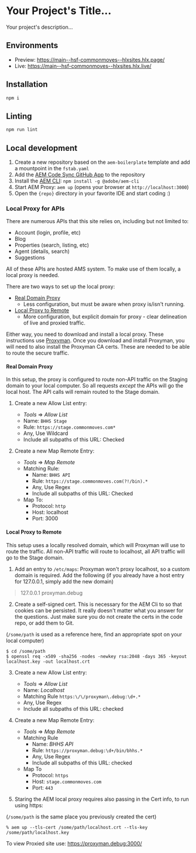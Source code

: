 # Your Project's Title...
Your project's description...

## Environments
- Preview: https://main--hsf-commonmoves--hlxsites.hlx.page/
- Live: https://main--hsf-commonmoves--hlxsites.hlx.live/

## Installation

```sh
npm i
```

## Linting

```sh
npm run lint
```

## Local development

1. Create a new repository based on the `aem-boilerplate` template and add a mountpoint in the `fstab.yaml`
1. Add the [AEM Code Sync GitHub App](https://github.com/apps/aem-code-sync) to the repository
1. Install the [AEM CLI](https://github.com/adobe/aem-cli): `npm install -g @adobe/aem-cli`
1. Start AEM Proxy: `aem up` (opens your browser at `http://localhost:3000`)
1. Open the `{repo}` directory in your favorite IDE and start coding :)


### Local Proxy for APIs
There are numerous APIs that this site relies on, including but not limited to:

* Account (login, profile, etc)
* Blog
* Properties (search, listing, etc)
* Agent (details, search)
* Suggestions 

All of these APIs are hosted AMS system. To make use of them locally, a local proxy is needed.

There are two ways to set up the local proxy:

* [Real Domain Proxy](#real-domain-proxy)
  * Less configuration, but must be aware when proxy is/isn't running.
* [Local Proxy to Remote](#local-proxy-to-remote)
  * More configuration, but explicit domain for proxy - clear delineation of live and proxied traffic.

Either way, you need to download and install a local proxy. These instructions use [Proxyman](https://proxyman.io/download). Once you download and install Proxyman, you will need to also install the Proxyman CA certs. These are needed to be able to route the secure traffic.

#### Real Domain Proxy

In this setup, the proxy is configured to route non-API traffic on the Staging domain to your local computer. So all requests _except_ the APIs will go the local host. The API calls will remain routed to the Stage domain.


1. Create a new Allow List entry:
    * _Tools_ => _Allow List_
    * Name: `BHHS Stage`
    * Rule: `https://stage.commonmoves.com*`
    * Any, Use Wildcard
    * Include all subpaths of this URL: Checked

1. Create a new Map Remote Entry:
   * _Tools_ => _Map Remote_
   * Matching Rule:
     * Name: `BHHS API`
     * Rule: `https://stage.commonmoves.com(?!/bin).*`
     * Any, Use Regex
     * Include all subpaths of this URL: Checked
   * Map To: 
     * Protocol: `http`
     * Host: localhost
     * Port: 3000



#### Local Proxy to Remote

This setup uses a locally resolved domain, which will Proxyman will use to route the traffic. All non-API traffic will route to localhost, all API traffic will go to the Stage domain.

1. Add an entry to `/etc/maps`:
   Proxyman won't proxy localhost, so a custom domain is required. Add the following (if you already have a host entry for 127.0.0.1, simply add the new domain)
> 127.0.0.1 proxyman.debug 

2. Create a self-signed cert. This is necessary for the AEM Cli to so that cookies can be persisted. It really doesn't matter what you answer for the questions. Just make sure you do not create the certs in the code repo, or add them to Git.

(`/some/path` is used as a reference here, find an appropriate spot on your local computer)

```
$ cd /some/path
$ openssl req -x509 -sha256 -nodes -newkey rsa:2048 -days 365 -keyout localhost.key -out localhost.crt
```

3. Create a new Allow List entry:
   * _Tools_ => _Allow List_
   * Name: *Localhost*
   * Matching Rule `https:\/\/proxyman\.debug:\d+.*`
   * Any, Use Regex
   * Include all subpaths of this URL: checked

4. Create a new Map Remote Entry:
    * _Tools_ => _Map Remote_
   * Matching Rule
     * Name: *BHHS API*
     * Rule: `https://proxyman.debug:\d+/bin/bhhs.*`
     * Any, Use Regex
     * Include all subpaths of this URL: checked
   * Map To
     * Protocol: `https`
     * Host: `stage.commonmoves.com`
     * Port: `443`

5. Staring the AEM local proxy requires also passing in the Cert info, to run using https:

(`/some/path` is the same place you previously created the cert)

```
% aem up --tls-cert /some/path/localhost.crt --tls-key /some/path/localhost.key
```

To view Proxied site use: https://proxyman.debug:3000/
